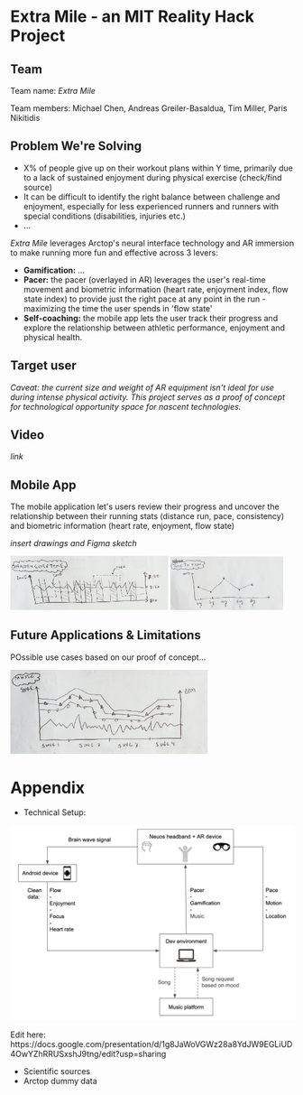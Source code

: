 # Extra Mile - an MIT Reality Hack Project

## Team
Team name: *Extra Mile*

Team members: Michael Chen, Andreas Greiler-Basaldua, Tim Miller, Paris Nikitidis

## Problem We're Solving
- X% of people give up on their workout plans within Y time, primarily due to a lack of sustained enjoyment during physical exercise (check/find source)
- It can be difficult to identify the right balance between challenge and enjoyment, especially for less experienced runners and runners with special conditions (disabilities, injuries etc.)
- …

*Extra Mile* leverages Arctop's neural interface technology and AR immersion to make running more fun and effective across 3 levers:
- **Gamification:** …
- **Pacer:** the pacer (overlayed in AR) leverages the user's real-time movement and biometric information (heart rate, enjoyment index, flow state index) to provide just the right pace at any point in the run - maximizing the time the user spends in 'flow state'
- **Self-coaching:** the mobile app lets the user track their progress and explore the relationship between athletic performance, enjoyment and physical health.

## Target user
*Caveat: the current size and weight of AR equipment isn't ideal for use during intense physical activity. This project serves as a proof of concept for technological opportunity space for nascent technologies.*

## Video
*link*

## Mobile App
The mobile application let's users review their progress and uncover the relationship between their running stats (distance run, pace, consistency) and biometric information (heart rate, enjoyment, flow state)

*insert drawings and Figma sketch*

<p float="left">
  <img src="images/shading_zone_drawing.png" width="280" />
  <img src="images/time_to_flow_drawing.png" width="200" /> 
</p>


## Future Applications & Limitations
POssible use cases based on our proof of concept...

<p float="left">
  <img src="images/music_graph_drawing.png" width="350" />
</p>

# Appendix
- Technical Setup:
<p float="left">
  <img src="images/Screenshot 2022-03-25 at 16.40.34.png" width="600" />
</p>
Edit here: https://docs.google.com/presentation/d/1g8JaWoVGWz28a8YdJW9EGLiUD4OwYZhRRUSxshJ9tng/edit?usp=sharing

- Scientific sources
- Arctop dummy data
